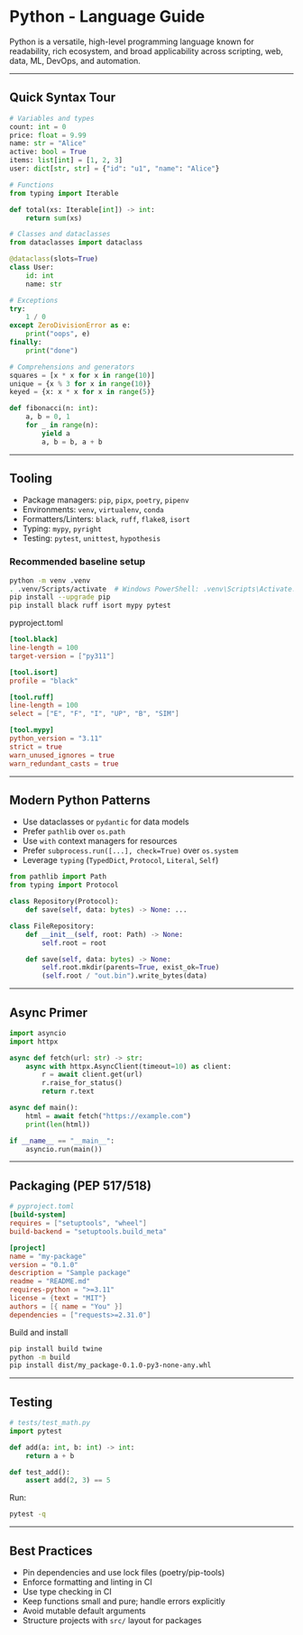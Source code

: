 # Python - Language Guide

Python is a versatile, high-level programming language known for readability, rich ecosystem, and broad applicability across scripting, web, data, ML, DevOps, and automation.

---

## Quick Syntax Tour

```python
# Variables and types
count: int = 0
price: float = 9.99
name: str = "Alice"
active: bool = True
items: list[int] = [1, 2, 3]
user: dict[str, str] = {"id": "u1", "name": "Alice"}

# Functions
from typing import Iterable

def total(xs: Iterable[int]) -> int:
    return sum(xs)

# Classes and dataclasses
from dataclasses import dataclass

@dataclass(slots=True)
class User:
    id: int
    name: str

# Exceptions
try:
    1 / 0
except ZeroDivisionError as e:
    print("oops", e)
finally:
    print("done")

# Comprehensions and generators
squares = [x * x for x in range(10)]
unique = {x % 3 for x in range(10)}
keyed = {x: x * x for x in range(5)}

def fibonacci(n: int):
    a, b = 0, 1
    for _ in range(n):
        yield a
        a, b = b, a + b
```

---

## Tooling

- Package managers: `pip`, `pipx`, `poetry`, `pipenv`
- Environments: `venv`, `virtualenv`, `conda`
- Formatters/Linters: `black`, `ruff`, `flake8`, `isort`
- Typing: `mypy`, `pyright`
- Testing: `pytest`, `unittest`, `hypothesis`

### Recommended baseline setup
```bash
python -m venv .venv
. .venv/Scripts/activate  # Windows PowerShell: .venv\Scripts\Activate.ps1
pip install --upgrade pip
pip install black ruff isort mypy pytest
```

pyproject.toml
```toml
[tool.black]
line-length = 100
target-version = ["py311"]

[tool.isort]
profile = "black"

[tool.ruff]
line-length = 100
select = ["E", "F", "I", "UP", "B", "SIM"]

[tool.mypy]
python_version = "3.11"
strict = true
warn_unused_ignores = true
warn_redundant_casts = true
```

---

## Modern Python Patterns

- Use dataclasses or `pydantic` for data models
- Prefer `pathlib` over `os.path`
- Use `with` context managers for resources
- Prefer `subprocess.run([...], check=True)` over `os.system`
- Leverage `typing` (`TypedDict`, `Protocol`, `Literal`, `Self`)

```python
from pathlib import Path
from typing import Protocol

class Repository(Protocol):
    def save(self, data: bytes) -> None: ...

class FileRepository:
    def __init__(self, root: Path) -> None:
        self.root = root

    def save(self, data: bytes) -> None:
        self.root.mkdir(parents=True, exist_ok=True)
        (self.root / "out.bin").write_bytes(data)
```

---

## Async Primer

```python
import asyncio
import httpx

async def fetch(url: str) -> str:
    async with httpx.AsyncClient(timeout=10) as client:
        r = await client.get(url)
        r.raise_for_status()
        return r.text

async def main():
    html = await fetch("https://example.com")
    print(len(html))

if __name__ == "__main__":
    asyncio.run(main())
```

---

## Packaging (PEP 517/518)

```toml
# pyproject.toml
[build-system]
requires = ["setuptools", "wheel"]
build-backend = "setuptools.build_meta"

[project]
name = "my-package"
version = "0.1.0"
description = "Sample package"
readme = "README.md"
requires-python = ">=3.11"
license = {text = "MIT"}
authors = [{ name = "You" }]
dependencies = ["requests>=2.31.0"]
```

Build and install
```bash
pip install build twine
python -m build
pip install dist/my_package-0.1.0-py3-none-any.whl
```

---

## Testing

```python
# tests/test_math.py
import pytest

def add(a: int, b: int) -> int:
    return a + b

def test_add():
    assert add(2, 3) == 5
```

Run:
```bash
pytest -q
```

---

## Best Practices

- Pin dependencies and use lock files (poetry/pip-tools)
- Enforce formatting and linting in CI
- Use type checking in CI
- Keep functions small and pure; handle errors explicitly
- Avoid mutable default arguments
- Structure projects with `src/` layout for packages

